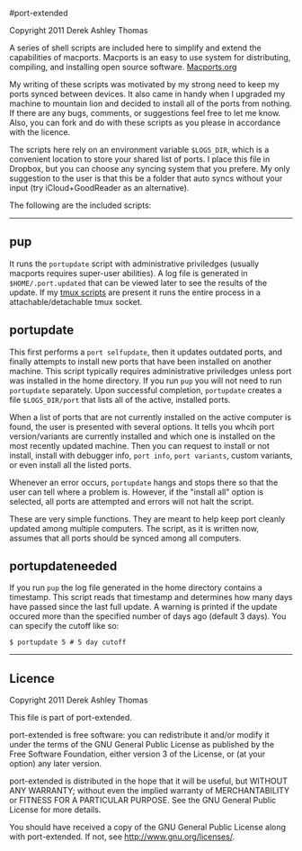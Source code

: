 #port-extended

Copyright 2011 Derek Ashley Thomas

A series of shell scripts are included here to simplify and extend
the capabilities of macports. Macports is an easy to use system
for distributing, compiling, and installing open source software.
[Macports.org](http://www.macports.org/index.php)

My writing of these scripts was motivated by my strong need to keep my
ports synced between devices. It also came in handy when I upgraded my
machine to mountain lion and decided to install all of the ports from
nothing. If there are any bugs, comments, or suggestions feel free to
let me know. Also, you can fork and do with these scripts as you please
in accordance with the licence.

The scripts here rely on an environment variable `$LOGS_DIR`, which is
a convenient location to store your shared list of ports. I place this
file in Dropbox, but you can choose any syncing system that you prefere.
My only suggestion to the user is that this be a folder that auto syncs
without your input (try iCloud+GoodReader as an alternative).

The following are the included scripts:

* * * * * * * * * * * * * * * * * * * * * * * * * * * * * * 

## pup

It runs the `portupdate` script with administrative priviledges (usually
macports requires super-user abilities). A log file is generated in
`$HOME/.port.updated` that can be viewed later to see the results of the
update. If my [tmux scripts](git@github.com:scicalculator/tmux-tmx.git)
are present it runs the entire process in a attachable/detachable tmux
socket.

## portupdate

This first performs a `port selfupdate`, then it updates outdated ports,
and finally attempts to install new ports that have been installed
on another machine. This script typically requires administrative
priviledges unless port was installed in the home directory. If you run
`pup` you will not need to run `portupdate` separately. Upon successful
completion, `portupdate` creates a file `$LOGS_DIR/port` that lists all
of the active, installed ports.

When a list of ports that are not currently installed on the active
computer is found, the user is presented with several options. It tells
you whcih port version/variants are currently installed and which one is
installed on the most recently updated machine. Then you can request
to install or not install, install with debugger info, `port info`,
`port variants`, custom variants, or even install all the listed ports.

Whenever an error occurs, `portupdate` hangs and stops there so that
the user can tell where a problem is. However, if the "install all"
option is selected, all ports are attempted and errors will not halt the
script.

These are very simple functions. They are meant to help keep port
cleanly updated among multiple computers. The script, as it is written
now, assumes that all ports should be synced among all computers. 

## portupdateneeded

If you run `pup` the log file generated in the home directory contains
a timestamp. This script reads that timestamp and determines how many
days have passed since the last full update. A warning is printed if the
update occured more than the specified number of days ago (default 3 days).
You can specify the cutoff like so:

    $ portupdate 5 # 5 day cutoff

* * * * * * * * * * * * * * * * * * * * * * * * * * * * * * 

## Licence

Copyright 2011 Derek Ashley Thomas

This file is part of port-extended.

port-extended is free software: you can redistribute it and/or modify
it under the terms of the GNU General Public License as published by
the Free Software Foundation, either version 3 of the License, or
(at your option) any later version.

port-extended is distributed in the hope that it will be useful,
but WITHOUT ANY WARRANTY; without even the implied warranty of
MERCHANTABILITY or FITNESS FOR A PARTICULAR PURPOSE.  See the
GNU General Public License for more details.

You should have received a copy of the GNU General Public License
along with port-extended.  If not, see <http://www.gnu.org/licenses/>.
